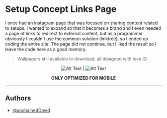
# Setup Concept Links Page

I once had an instagram page that was focused on sharing content related to setups.
I wanted to expand so that it becomes a brand and I even needed a page of links to redirect to external content,
but as a programmer obviously I couldn't use the common solution (linktree), 
so I ended up coding the entire site.
The page did not continue, but I liked the result so I leave the code here as a good memory.

> Wallpapers still available to download, all designed with love 🙃

<div style="text-align: center;">

![Alt Text](./dist/assets/GIF/GIF-WallpapersDemo.gif) | ![Alt Text](./dist/assets/GIF/GIF-Overview.gif)

</div>

<p style="text-align: center;"> 
<b>ONLY OPTIMIZED FOR MOBILE</b>
</p>

---

## Authors

- [@unchainedDavid](https://www.github.com/unchainedDavid)

